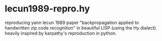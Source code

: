 # lecun1989-repro.hy
reproducing yann lecun 1989 paper "backpropagation applied to handwritten zip code recognition" in beautiful LISP (using the Hy dialect). heavily inspired by karpathy's reproduction in python.
